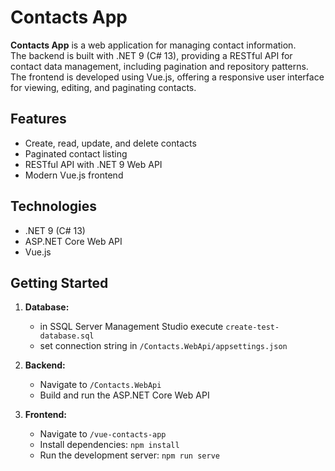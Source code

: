 # Contacts App

**Contacts App** is a web application for managing contact information.   
The backend is built with .NET 9 (C# 13), providing a RESTful API for contact data management, including pagination and repository patterns.   
The frontend is developed using Vue.js, offering a responsive user interface for viewing, editing, and paginating contacts.   
   
## Features

- Create, read, update, and delete contacts
- Paginated contact listing
- RESTful API with .NET 9 Web API
- Modern Vue.js frontend

## Technologies

- .NET 9 (C# 13)
- ASP.NET Core Web API
- Vue.js

## Getting Started

1. **Database:**   
   - in SSQL Server Management Studio execute `create-test-database.sql`
   - set connection string in `/Contacts.WebApi/appsettings.json`  
1. **Backend:**  
   - Navigate to `/Contacts.WebApi`
   - Build and run the ASP.NET Core Web API

2. **Frontend:**  
   - Navigate to `/vue-contacts-app`
   - Install dependencies: `npm install`
   - Run the development server: `npm run serve`


